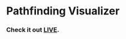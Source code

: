 # Pathfinding Visualizer
### Check it out [LIVE](https://HakeemKhan1.github.io/Pathfinder_Program/index.html). 
